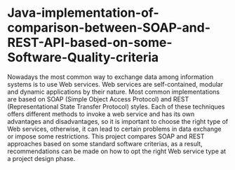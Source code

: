 # Java-implementation-of-comparison-between-SOAP-and-REST-API-based-on-some-Software-Quality-criteria
Nowadays the most common way to exchange data among information systems is to use Web services. 
Web services are self-contained, modular and dynamic applications by their nature. 
Most common implementations are based on SOAP (Simple Object Access Protocol) and REST (Representational State Transfer Protocol) styles. 
Each of these techniques offers different methods to invoke a web service and has its own advantages and disadvantages, 
so it is important to choose the right type of Web services, otherwise, it can lead to certain problems in data exchange or 
impose some restrictions. This project compares SOAP and REST approaches based on some standard software criterias, as a result, 
recommendations can be made on how to opt the right Web service type at a project design phase. 

